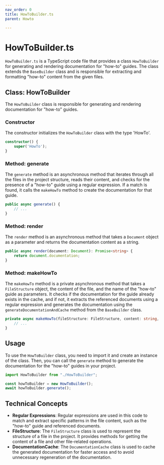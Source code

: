 ```yaml
---
nav_order: 0
title: HowToBuilder.ts
parent: Howto

---
```


# HowToBuilder.ts

`HowToBuilder.ts` is a TypeScript code file that provides a class `HowToBuilder` for generating and rendering documentation for "how-to" guides. The class extends the `BaseBuilder` class and is responsible for extracting and formatting "how-to" content from the given files.

## Class: HowToBuilder

The `HowToBuilder` class is responsible for generating and rendering documentation for "how-to" guides.

### Constructor

The constructor initializes the `HowToBuilder` class with the type 'HowTo'.

```typescript
constructor() {
    super('HowTo');
}
```

### Method: generate

The `generate` method is an asynchronous method that iterates through all the files in the project structure, reads their content, and checks for the presence of a "how-to" guide using a regular expression. If a match is found, it calls the `makeHowTo` method to create the documentation for that guide.

```typescript
public async generate() {
    // ...
}
```

### Method: render

The `render` method is an asynchronous method that takes a `Document` object as a parameter and returns the documentation content as a string.

```typescript
public async render(document: Document): Promise<string> {
    return document.documentation;
}
```

### Method: makeHowTo

The `makeHowTo` method is a private asynchronous method that takes a `FileStructure` object, the content of the file, and the name of the "how-to" guide as parameters. It checks if the documentation for the guide already exists in the cache, and if not, it extracts the referenced documents using a regular expression and generates the documentation using the `generateDocumentationAndCache` method from the `BaseBuilder` class.

```typescript
private async makeHowTo(fileStructure: FileStructure, content: string, name : string) {
    // ...
}
```

## Usage

To use the `HowToBuilder` class, you need to import it and create an instance of the class. Then, you can call the `generate` method to generate the documentation for the "how-to" guides in your project.

```typescript
import HowToBuilder from "./HowToBuilder";

const howToBuilder = new HowToBuilder();
await howToBuilder.generate();
```

## Technical Concepts

- **Regular Expressions**: Regular expressions are used in this code to match and extract specific patterns in the file content, such as the "how-to" guide and referenced documents.
- **FileStructure**: The `FileStructure` class is used to represent the structure of a file in the project. It provides methods for getting the content of a file and other file-related operations.
- **DocumentationCache**: The `DocumentationCache` class is used to cache the generated documentation for faster access and to avoid unnecessary regeneration of the documentation.